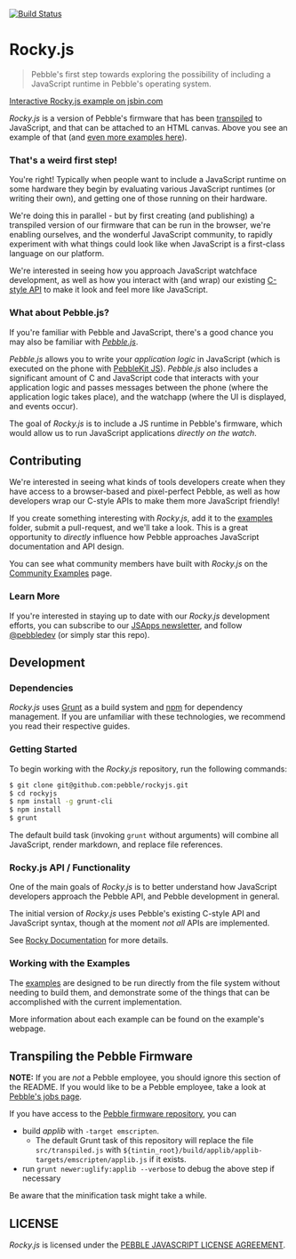 [![Build Status](https://travis-ci.org/pebble/rockyjs.svg?branch=master)](https://travis-ci.org/pebble/rockyjs)

# Rocky.js
> Pebble's first step towards exploring the possibility of including a JavaScript runtime in Pebble's operating system.

<a class="jsbin-embed" href="///jsbin.com/lojagu/embed?js,output&height=350px">Interactive Rocky.js example on jsbin.com</a>
<script src="https://static.jsbin.com/js/embed.min.js?3.35.9"></script>

*Rocky.js* is a version of Pebble's firmware that has been [transpiled](https://en.wikipedia.org/wiki/Source-to-source_compiler) to JavaScript, and that can be attached to an HTML canvas. Above you see an example of that (and [even more examples here](examples/)).

### That's a weird first step!

You're right! Typically when people want to include a JavaScript runtime on some hardware they begin by evaluating various JavaScript runtimes (or writing their own), and getting one of those running on their hardware.

We're doing this in parallel - but by first creating (and publishing) a transpiled version of our firmware that can be run in the browser, we're enabling ourselves, and the wonderful JavaScript community, to rapidly experiment with what things could look like when JavaScript is a first-class language on our platform.

We're interested in seeing how you approach JavaScript watchface development, as well as how you interact with (and wrap) our existing [C-style API](http://developer.pebble.com/docs/c/) to make it look and feel more like JavaScript.

### What about Pebble.js?

If you're familiar with Pebble and JavaScript, there's a good chance you may also be familiar with [*Pebble.js*](https://developer.pebble.com/docs/pebblejs/).

*Pebble.js* allows you to write your *application logic* in JavaScript (which is executed on the phone with [PebbleKit JS](https://developer.pebble.com/docs/js/)). *Pebble.js* also includes a significant amount of C and JavaScript code that interacts with your application logic and passes messages between the phone (where the application logic takes place), and the watchapp (where the UI is displayed, and events occur).

The goal of *Rocky.js* is to include a JS runtime in Pebble's firmware, which would allow us to run JavaScript applications *directly on the watch*.

## Contributing

We're interested in seeing what kinds of tools developers create when they have access to a browser-based and pixel-perfect Pebble, as well as how developers wrap our C-style APIs to make them more JavaScript friendly!

If you create something interesting with *Rocky.js*, add it to the [examples](//github.com/pebble/rockyjs/tree/master/examples) folder, submit a pull-request, and we'll take a look. This is a great opportunity to *directly* influence how Pebble approaches JavaScript documentation and API design.

You can see what community members have built with *Rocky.js* on the [Community Examples](examples/community.html) page.

### Learn More

If you're interested in staying up to date with our *Rocky.js* development efforts, you can subscribe to our [JSApps newsletter](http://pbl.io/jsapps), and follow [@pebbledev](https://twitter.com/pebbledev) (or simply star this repo).

## Development

### Dependencies

*Rocky.js* uses [Grunt](http://gruntjs.com) as a build system and [npm](https://www.npmjs.com) for dependency management. If you are unfamiliar with these technologies, we recommend you read their respective guides.

### Getting Started

To begin working with the *Rocky.js* repository, run the following commands:

```bash
$ git clone git@github.com:pebble/rockyjs.git
$ cd rockyjs
$ npm install -g grunt-cli
$ npm install
$ grunt
```

The default build task (invoking `grunt` without arguments) will combine all JavaScript, render markdown, and replace file references.

### Rocky.js API / Functionality

One of the main goals of *Rocky.js* is to better understand how JavaScript developers approach the Pebble API, and Pebble development in general.

The initial version of *Rocky.js* uses Pebble's existing C-style API and JavaScript syntax, though at the moment *not all* APIs are implemented.

See [Rocky Documentation](docs/) for more details.

### Working with the Examples

The [examples](examples/) are designed to be run directly from the file system without needing to build them, and demonstrate some of the things that can be accomplished with the current implementation.

More information about each example can be found on the example's webpage.

## Transpiling the Pebble Firmware

**NOTE:** If you are *not* a Pebble employee, you should ignore this section of the README. If you would like to be a Pebble employee, take a look at [Pebble's jobs page](https://pebble.com/jobs).

If you have access to the [Pebble firmware repository](https://github.com/pebble/tintin), you can
- build *applib* with `-target emscripten`.
  - The default Grunt task of this repository will replace the file `src/transpiled.js` with
`${tintin_root}/build/applib/applib-targets/emscripten/applib.js` if it exists.
- run `grunt newer:uglify:applib --verbose` to debug the above step if necessary

Be aware that the minification task might take a while.

## LICENSE

*Rocky.js* is licensed under the [PEBBLE JAVASCRIPT LICENSE AGREEMENT](https://github.com/pebble/rockyjs/blob/master/LICENSE).
